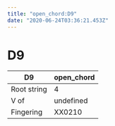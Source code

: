 ```yaml
---
title: "open_chord:D9"
date: "2020-06-24T03:36:21.453Z"
---
```


# D9
D9 | open_chord
--- | ---
Root string | 4
V of | undefined
Fingering | XX0210
